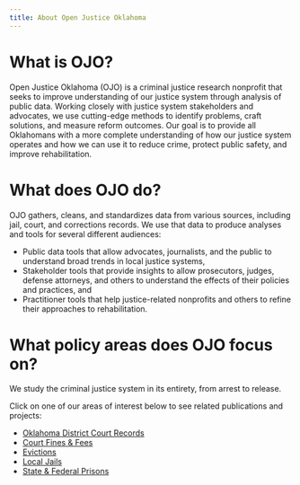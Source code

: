 ```yaml
---
title: About Open Justice Oklahoma
---
```


# What is OJO?

Open Justice Oklahoma (OJO) is a criminal justice research nonprofit that seeks to improve understanding of our justice system through analysis of public data. Working closely with justice system stakeholders and advocates, we use cutting-edge methods to identify problems, craft solutions, and measure reform outcomes. Our goal is to provide all Oklahomans with a more complete understanding of how our justice system operates and how we can use it to reduce crime, protect public safety, and improve rehabilitation.

# What does OJO do?

OJO gathers, cleans, and standardizes data from various sources, including jail, court, and corrections records. We use that data to produce analyses and tools for several different audiences:

* Public data tools that allow advocates, journalists, and the public to understand broad trends in local justice systems,
* Stakeholder tools that provide insights to allow prosecutors, judges, defense attorneys, and others to understand the effects of their policies and practices, and
* Practitioner tools that help justice-related nonprofits and others to refine their approaches to rehabilitation.

# What policy areas does OJO focus on?

We study the criminal justice system in its entirety, from arrest to release.

Click on one of our areas of interest below to see related publications and projects:

* [Oklahoma District Court Records]()
* [Court Fines & Fees]()
* [Evictions]()
* [Local Jails]()
* [State & Federal Prisons]()